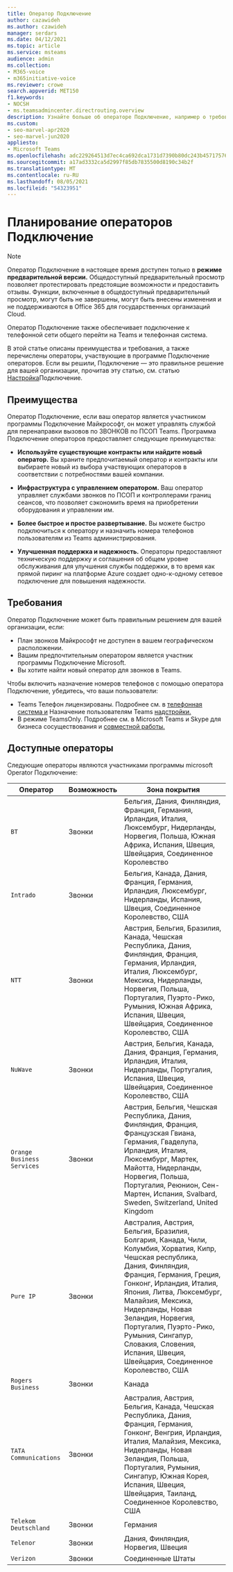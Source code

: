 ```yaml
---
title: Оператор Подключение
author: cazawideh
ms.author: czawideh
manager: serdars
ms.date: 04/12/2021
ms.topic: article
ms.service: msteams
audience: admin
ms.collection:
- M365-voice
- m365initiative-voice
ms.reviewer: crowe
search.appverid: MET150
f1.keywords:
- NOCSH
- ms.teamsadmincenter.directrouting.overview
description: Узнайте больше об операторе Подключение, например о требованиях и планировании развертывания.
ms.custom:
- seo-marvel-apr2020
- seo-marvel-jun2020
appliesto:
- Microsoft Teams
ms.openlocfilehash: adc229264513d7ec4ca692dca1731d7390b80dc243b4571757607c1c76b7cacb
ms.sourcegitcommit: a17ad3332ca5d2997f85db7835500d8190c34b2f
ms.translationtype: MT
ms.contentlocale: ru-RU
ms.lasthandoff: 08/05/2021
ms.locfileid: "54323951"
---
```

# <a name="plan-for-operator-connect"></a>Планирование операторов Подключение

>[!NOTE]
>Оператор Подключение в настоящее время доступен только в **режиме предварительной версии.** Общедоступный предварительный просмотр позволяет протестировать предстоящие возможности и предоставить отзывы. Функции, включенные в общедоступный предварительный просмотр, могут быть не завершены, могут быть внесены изменения и не поддерживаются в Office 365 для государственных организаций Cloud.

Оператор Подключение также обеспечивает подключение к телефонной сети общего перейти на Teams и телефонная система.  

В этой статье описаны преимущества и требования, а также перечислены операторы, участвующие в программе Подключение операторов.  Если вы решили, Подключение — это правильное решение для вашей организации, прочитав эту статью, см. статью [Настройка](operator-connect-configure.md)Подключение.  

## <a name="benefits"></a>Преимущества

Оператор Подключение, если ваш оператор является участником программы Подключение Майкрософт, он может управлять службой для перенаправки вызовов по ЗВОНКОВ по ПСОП Teams. Программа Подключение операторов предоставляет следующие преимущества:

- **Используйте существующие контракты или найдите новый оператор.** Вы храните предпочитаемый оператор и контракты или выбираете новый из выбора участвующих операторов в соответствии с потребностями вашей компании.

- **Инфраструктура с управлением оператором.** Ваш оператор управляет службами звонков по ПСОП и контроллерами границ сеансов, что позволяет сэкономить время на приобретении оборудования и управлении им.

- **Более быстрое и простое развертывание.** Вы можете быстро подключиться к оператору и назначить номера телефонов пользователям из Teams администрирования.

- **Улучшенная поддержка и надежность.** Операторы предоставляют техническую поддержку и соглашения об общем уровне обслуживания для улучшения службы поддержки, в то время как прямой пиринг на платформе Azure создает одно-к-одному сетевое подключение для повышения надежности.

## <a name="requirements"></a>Требования

 Оператор Подключение может быть правильным решением для вашей организации, если:

- План звонков Майкрософт не доступен в вашем географическом расположении.
- Вашим предпочтительным оператором является участник программы Подключение Microsoft.
- Вы хотите найти новый оператор для звонков в Teams.

Чтобы включить назначение номеров телефонов с помощью оператора Подключение, убедитесь, что ваши пользователи:

- Teams Телефон лицензированы. Подробнее см. в [телефонная система и](what-is-phone-system-in-office-365.md) Назначение пользователям Teams [надстройки.](teams-add-on-licensing/assign-teams-add-on-licenses.md)
- В режиме TeamsOnly. Подробнее см. в Microsoft Teams и Skype для бизнеса сосуществования и [совместной работы.](teams-and-skypeforbusiness-coexistence-and-interoperability.md)

## <a name="available-operators"></a>Доступные операторы

Следующие операторы являются участниками программы microsoft Operator Подключение:

| Оператор | Возможность | Зона покрытия |
| --- | --- | --- |
| `BT`  | Звонки | Бельгия, Дания, Финляндия, Франция, Германия, Ирландия, Италия, Люксембург, Нидерланды, Норвегия, Польша, Южная Африка, Испания, Швеция, Швейцария, Соединенное Королевство |
| `Intrado` | Звонки | Бельгия, Канада, Дания, Франция, Германия, Ирландия, Люксембург, Нидерланды, Испания, Швеция, Соединенное Королевство, США  |
| `NTT`  | Звонки | Австрия, Бельгия, Бразилия, Канада, Чешская Республика, Дания, Финляндия, Франция, Германия, Ирландия, Италия, Люксембург, Мексика, Нидерланды, Норвегия, Польша, Португалия, Пуэрто-Рико, Румыния, Южная Африка, Испания, Швеция, Швейцария, Соединенное Королевство, США |
| `NuWave` | Звонки | Австрия, Бельгия, Канада, Дания, Франция, Германия, Ирландия, Италия, Нидерланды, Португалия, Испания, Швеция, Швейцария, Соединенное Королевство, США   |
| `Orange Business Services` | Звонки | Австрия, Бельгия, Чешская Республика, Дания, Финляндия, Франция, Французская Гвиана, Германия, Гваделупа, Ирландия, Италия, Люксембург, Мартек, Майотта, Нидерланды, Норвегия, Польша, Португалия, Реюнион, Сен-Мартен, Испания, Svalbard, Sweden, Switzerland, United Kingdom  |
| `Pure IP` | Звонки | Австралия, Австрия, Бельгия, Бразилия, Болгария, Канада, Чили, Колумбия, Хорватия, Кипр, Чешская республика, Дания, Финляндия, Франция, Германия, Греция, Гонконг, Ирландия, Италия, Япония, Литва, Люксембург, Малайзия, Мексика, Нидерланды, Новая Зеландия, Норвегия, Португалия, Пуэрто-Рико, Румыния, Сингапур, Словакия, Словения, Испания, Швеция, Швейцария, Соединенное Королевство, США  |
| `Rogers Business` | Звонки | Канада  |
| `TATA Communications` | Звонки | Австралия, Австрия, Бельгия, Канада, Чешская Республика, Дания, Франция, Германия, Гонконг, Венгрия, Ирландия, Италия, Малайзия, Мексика, Нидерланды, Новая Зеландия, Польша, Португалия, Румыния, Сингапур, Южная Корея, Испания, Швеция, Швейцария, Таиланд, Соединенное Королевство, США |
| `Telekom Deutschland` | Звонки | Германия  |
| `Telenor` | Звонки | Дания, Финляндия, Норвегия, Швеция  |
| `Verizon` | Звонки | Соединенные Штаты |
